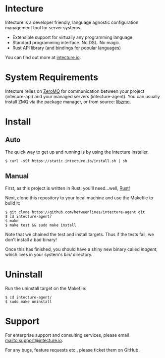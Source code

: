 # Intecture

Intecture is a developer friendly, language agnostic configuration management tool for server systems.

* Extensible support for virtually any programming language
* Standard programming interface. No DSL. No magic.
* Rust API library (and bindings for popular languages)

You can find out more at [intecture.io](http://intecture.io).

# System Requirements

Intecture relies on [ZeroMQ](http://zeromq.org) for communication between your project (intecure-api) and your managed servers (intecture-agent). You can usually install ZMQ via the package manager, or from source: [libzmq](https://github.com/zeromq/libzmq).

# Install

## Auto

The quick way to get up and running is by using the Intecture installer.

```
$ curl -sSf https://static.intecture.io/install.sh | sh
```

## Manual

First, as this project is written in Rust, you'll need...well, [Rust!](https://www.rust-lang.org)

Next, clone this repository to your local machine and use the Makefile to build it:

```
$ git clone https://github.com/betweenlines/intecture-agent.git
$ cd intecture-agent/
$ make
$ make test && sudo make install
```

Note that we chained the test and install targets. Thus if the tests fail, we don't install a bad binary!

Once this has finished, you should have a shiny new binary called *inagent*, which lives in your system's *bin/* directory.

# Uninstall

Run the uninstall target on the Makefile:

```
$ cd intecture-agent/
$ sudo make uninstall
```

# Support

For enterprise support and consulting services, please email <mailto:support@intecture.io>.

For any bugs, feature requests etc., please ticket them on GitHub.